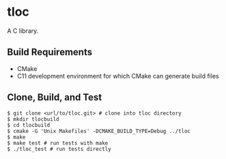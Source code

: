 # tloc

A C library.

## Build Requirements

* CMake
* C11 development environment for which CMake can generate build files

## Clone, Build, and Test

```
$ git clone <url/to/tloc.git> # clone into tloc directory
$ mkdir tlocbuild
$ cd tlocbuild
$ cmake -G 'Unix Makefiles' -DCMAKE_BUILD_TYPE=Debug ../tloc
$ make
$ make test # run tests with make
$ ./tloc_test # run tests directly
```
